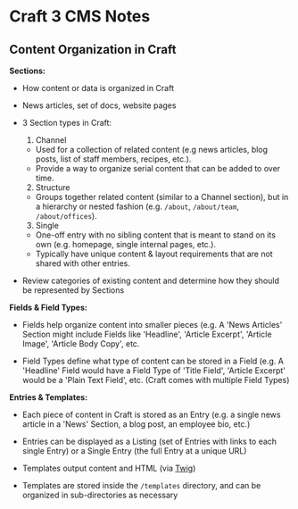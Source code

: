 # Craft 3 CMS Notes

## Content Organization in Craft

**Sections:**
- How content or data is organized in Craft

- News articles, set of docs, website pages

- 3 Section types in Craft:
  1. Channel
    - Used for a collection of related content (e.g news articles, blog posts, list of staff members, recipes, etc.).
    - Provide a way to organize serial content that can be added to over time.
  2. Structure
    - Groups together related content (similar to a Channel section), but in a hierarchy or nested fashion (e.g. `/about`, `/about/team`, `/about/offices`).
  3. Single
    - One-off entry with no sibling content that is meant to stand on its own (e.g. homepage, single internal pages, etc.).
    - Typically have unique content & layout requirements that are not shared with other entries.

- Review categories of existing content and determine how they should be represented by Sections

**Fields & Field Types:**
- Fields help organize content into smaller pieces (e.g. A 'News Articles' Section might include Fields like 'Headline', 'Article Excerpt', 'Article Image', 'Article Body Copy', etc.

- Field Types define what type of content can be stored in a Field (e.g. A 'Headline' Field would have a Field Type of 'Title Field', 'Article Excerpt' would be a 'Plain Text Field', etc. (Craft comes with multiple Field Types)

**Entries & Templates:**
- Each piece of content in Craft is stored as an Entry (e.g. a single news article in a 'News' Section, a blog post, an employee bio, etc.)

- Entries can be displayed as a Listing (set of Entries with links to each single Entry) or a Single Entry (the full Entry at a unique URL)

- Templates output content and HTML (via [Twig](https://docs.craftcms.com/v3/dev/twig-primer.html#app))

- Templates are stored inside the `/templates` directory, and can be organized in sub-directories as necessary
